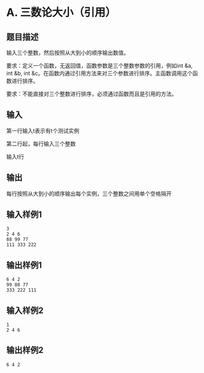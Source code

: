 # A. 三数论大小（引用）

## 题目描述

输入三个整数，然后按照从大到小的顺序输出数值。

要求：定义一个函数，无返回值，函数参数是三个整数参数的引用，例如int &a, int &b, int &c。在函数内通过引用方法来对三个参数进行排序。主函数调用这个函数进行排序。

要求：不能直接对三个整数进行排序，必须通过函数而且是引用的方法。



## 输入

第一行输入t表示有t个测试实例

第二行起，每行输入三个整数

输入t行



## 输出

每行按照从大到小的顺序输出每个实例，三个整数之间用单个空格隔开



## 输入样例1 

```
3
2 4 6
88 99 77
111 333 222

```

## 输出样例1

```
6 4 2
99 88 77
333 222 111

```

## 输入样例2

```
1
2 4 6
```

## 输出样例2

```
6 4 2
```

